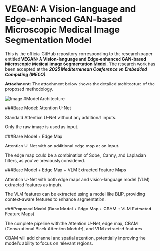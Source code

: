 <!DOCTYPE html>
<html lang="en">
<head>
    <meta charset="UTF-8">
    <meta name="viewport" content="width=device-width, initial-scale=1.0">
   
</head>
<body>
    <div class="container">
        <h1>VEGAN: A Vision-language and Edge-enhanced GAN-based Microscopic Medical Image Segmentation Model</h1>
        <p>
            This is the official GitHub repository corresponding to the research paper entitled <strong>VEGAN: A Vision-language and Edge-enhanced
            GAN-based Microscopic Medical Image Segmentation Model</strong>. The research work has been accepted at the <b> <em>2025 Mediterranean Conference on Embedded Computing (MECO)</em></b>.
        </p>
        <div class="attachment">
            <strong>Attachment:</strong> The attachment below shows the detailed architecture of the proposed methodology.
        </div>
    </div>
</body>
</html>


![Image](https://github.com/user-attachments/assets/1d696da8-79d8-47ad-a05c-7ed51b36bbdf)
#Model Architecture

###Base Model: Attention U-Net

Standard Attention U-Net without any additional inputs.

Only the raw image is used as input.

###Base Model + Edge Map

Attention U-Net with an additional edge map as an input.

The edge map could be a combination of Sobel, Canny, and Laplacian filters, as you've previously considered.

###Base Model + Edge Map + VLM Extracted Feature Maps

Attention U-Net with both edge maps and vision-language model (VLM) extracted features as inputs.

The VLM features can be extracted using a model like BLIP, providing context-aware features to enhance segmentation.

###Proposed Model (Base Model + Edge Map + CBAM + VLM Extracted Feature Maps)

The complete pipeline with the Attention U-Net, edge map, CBAM (Convolutional Block Attention Module), and VLM extracted features.

CBAM will add channel and spatial attention, potentially improving the model's ability to focus on relevant regions.



